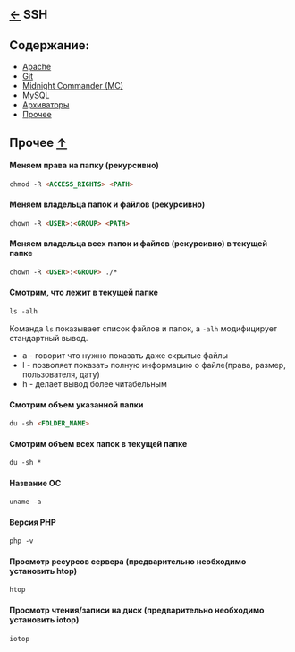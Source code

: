 [&larr;](../readme.md "Шпаргалка") SSH
--------------------------------------

## <a name="content"></a> Содержание:
- [Apache](apache.md "Apache")
- [Git](git.md "Git")
- [Midnight Commander (MC)](midnight_commander.md "Midnight Commander (MC)")
- [MySQL](mysql.md "MySQL")
- [Архиваторы](archivers.md "Архиваторы")
- [Прочее](#other "Прочее")

## <a name="other"></a> Прочее [&uarr;](#content)

#### Меняем права на папку (рекурсивно)
```markdown
chmod -R <ACCESS_RIGHTS> <PATH>
```

#### Меняем владельца папок и файлов (рекурсивно)
```markdown
chown -R <USER>:<GROUP> <PATH>
```

#### Меняем владельца всех папок и файлов (рекурсивно) в текущей папке
```markdown
chown -R <USER>:<GROUP> ./*
```

#### Смотрим, что лежит в текущей папке
```markdown
ls -alh
```

Команда `ls` показывает список файлов и папок, а `-alh` модифицирует стандартный вывод.
- a - говорит что нужно показать даже скрытые файлы
- l - позволяет показать полную информацию о файле(права, размер, пользователя, дату)
- h - делает вывод более читабельным

#### Смотрим объем указанной папки
```markdown
du -sh <FOLDER_NAME>
```

#### Смотрим объем всех папок в текущей папке
```markdown
du -sh *
```

#### Название ОС
```markdown
uname -a
```

#### Версия PHP
```markdown
php -v
```

#### Просмотр ресурсов сервера (предварительно необходимо установить htop)
```markdown
htop
```

#### Просмотр чтения/записи на диск (предварительно необходимо установить iotop)
```markdown
iotop
```